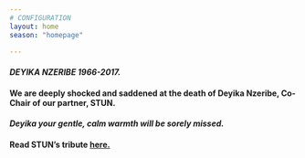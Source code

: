 ```yaml
---
# CONFIGURATION
layout: home
season: "homepage"

---
```

#### *DEYIKA NZERIBE 1966-2017.*    
#### We are deeply shocked and saddened at the death of Deyika Nzeribe, Co-Chair of our partner, STUN.    
#### *Deyika your gentle, calm warmth will be sorely missed.*    
#### Read STUN’s tribute <a href="http://stunlive.com/deyika-nzeribe-1966-2017/" target="_blank">here.</a>    

  
